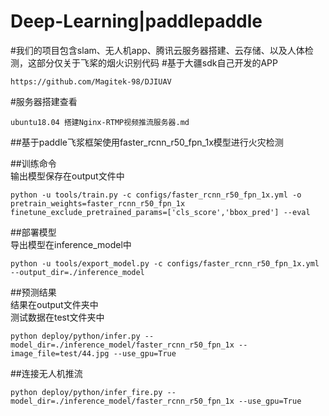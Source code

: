 # Deep-Learning|paddlepaddle
#我们的项目包含slam、无人机app、腾讯云服务器搭建、云存储、以及人体检测，这部分仅关于飞桨的烟火识别代码
#基于大疆sdk自己开发的APP
```
https://github.com/Magitek-98/DJIUAV
```
#服务器搭建查看
```
ubuntu18.04 搭建Nginx-RTMP视频推流服务器.md
```
##基于paddle飞浆框架使用faster_rcnn_r50_fpn_1x模型进行火灾检测

##训练命令  
输出模型保存在output文件中
```
python -u tools/train.py -c configs/faster_rcnn_r50_fpn_1x.yml -o pretrain_weights=faster_rcnn_r50_fpn_1x finetune_exclude_pretrained_params=['cls_score','bbox_pred'] --eval
```
##部署模型  
导出模型在inference_model中
```
python -u tools/export_model.py -c configs/faster_rcnn_r50_fpn_1x.yml --output_dir=./inference_model
```
##预测结果  
结果在output文件夹中  
测试数据在test文件夹中
```
python deploy/python/infer.py --model_dir=./inference_model/faster_rcnn_r50_fpn_1x --image_file=test/44.jpg --use_gpu=True
```
##连接无人机推流
```
python deploy/python/infer_fire.py --model_dir=./inference_model/faster_rcnn_r50_fpn_1x --use_gpu=True
```
